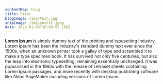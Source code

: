 ```yaml
---
contentKey: blog
title: First
blogImage: /img/tech.jpg
snipImage: /img/smallt.jpeg
date: 2022-01-05T10:00:57.156Z
---
```

<!--StartFragment-->

**Lorem Ipsum** is simply dummy text of the printing and typesetting industry. Lorem Ipsum has been the industry's standard dummy text ever since the 1500s, when an unknown printer took a galley of type and scrambled it to make a type specimen book. It has survived not only five centuries, but also the leap into electronic typesetting, remaining essentially unchanged. It was popularised in the 1960s with the release of Letraset sheets containing Lorem Ipsum passages, and more recently with desktop publishing software like Aldus PageMaker including versions of Lorem Ipsum.

<!--EndFragment-->